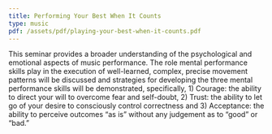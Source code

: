 ```yaml
---
title: Performing Your Best When It Counts
type: music
pdf: /assets/pdf/playing-your-best-when-it-counts.pdf
---
```


This seminar provides a broader understanding of the psychological and emotional aspects of music performance. The role mental performance skills play in the execution of well-learned, complex, precise movement patterns will be discussed and strategies for developing the three mental performance skills will be demonstrated, specifically, 1) Courage: the ability to direct your will to overcome fear and self-doubt, 2) Trust: the ability to let go of your desire to consciously control correctness and 3) Acceptance: the ability to perceive outcomes “as is” without any judgement as to “good” or “bad.”
